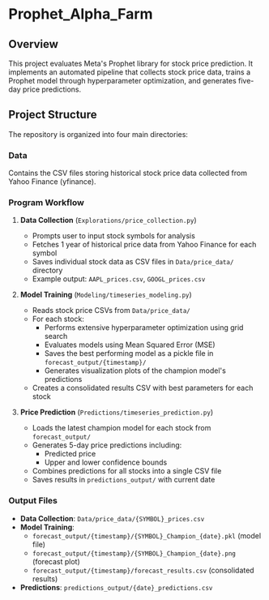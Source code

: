 # Prophet_Alpha_Farm

## Overview
This project evaluates Meta's Prophet library for stock price prediction. It implements an automated pipeline that collects stock price data, trains a Prophet model through hyperparameter optimization, and generates five-day price predictions.

## Project Structure
The repository is organized into four main directories:

### Data
Contains the CSV files storing historical stock price data collected from Yahoo Finance (yfinance).

### Program Workflow

1. **Data Collection** (`Explorations/price_collection.py`)
   - Prompts user to input stock symbols for analysis
   - Fetches 1 year of historical price data from Yahoo Finance for each symbol
   - Saves individual stock data as CSV files in `Data/price_data/` directory
   - Example output: `AAPL_prices.csv`, `GOOGL_prices.csv`

2. **Model Training** (`Modeling/timeseries_modeling.py`)
   - Reads stock price CSVs from `Data/price_data/`
   - For each stock:
     - Performs extensive hyperparameter optimization using grid search
     - Evaluates models using Mean Squared Error (MSE)
     - Saves the best performing model as a pickle file in `forecast_output/{timestamp}/`
     - Generates visualization plots of the champion model's predictions
   - Creates a consolidated results CSV with best parameters for each stock

3. **Price Prediction** (`Predictions/timeseries_prediction.py`)
   - Loads the latest champion model for each stock from `forecast_output/`
   - Generates 5-day price predictions including:
     - Predicted price
     - Upper and lower confidence bounds
   - Combines predictions for all stocks into a single CSV file
   - Saves results in `predictions_output/` with current date

### Output Files
- **Data Collection**: `Data/price_data/{SYMBOL}_prices.csv`
- **Model Training**: 
  - `forecast_output/{timestamp}/{SYMBOL}_Champion_{date}.pkl` (model file)
  - `forecast_output/{timestamp}/{SYMBOL}_Champion_{date}.png` (forecast plot)
  - `forecast_output/{timestamp}/forecast_results.csv` (consolidated results)
- **Predictions**: `predictions_output/{date}_predictions.csv`
